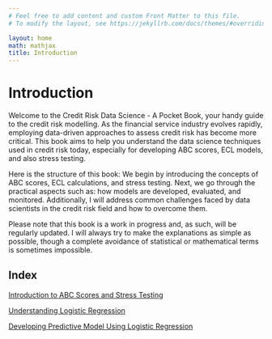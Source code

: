 ```yaml
---
# Feel free to add content and custom Front Matter to this file.
# To modify the layout, see https://jekyllrb.com/docs/themes/#overriding-theme-defaults

layout: home
math: mathjax
title: Introduction
---
```

# Introduction

Welcome to the Credit Risk Data Science - A Pocket Book, your handy guide to the credit risk modelling. As the financial service industry evolves rapidly, employing data-driven approaches to assess credit risk has become more critical. This book aims to help you understand the data science techniques used in credit risk today, especially for developing ABC scores, ECL models, and also stress testing.

Here is the structure of this book: We begin by introducing the concepts of ABC scores, ECL calculations, and stress testing. Next, we go through the practical aspects such as: how models are developed, evaluated, and monitored. Additionally, I will address common challenges faced by data scientists in the credit risk field and how to overcome them.

Please note that this book is a work in progress and, as such, will be regularly updated. I will always try to make the explanations as simple as possible, though a complete avoidance of statistical or mathematical terms is sometimes impossible.

## Index
[Introduction to ABC Scores and Stress Testing](./abc-scores-and-stress-testing-introduction.md)

[Understanding Logistic Regression](./logistic-regression-modelling.md)

[Developing Predictive Model Using Logistic Regression](./modelling-lr.md)

